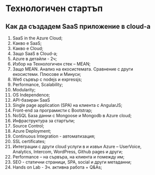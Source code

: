 ﻿# Технологичен стартъп
## Как да създадем SaaS приложение в cloud-а

1. SaaS in the Azure Cloud;
 1. Какво е SaaS;
 2. Какво е Cloud;
  1. Защо SaaS в Cloud-а;
 3. Azure в детайли - 2ч;
2. Избор на Технологичен стек – MEAN;
 1. Защо MEAN. Анализ на екосистемата. Сравнение с други екосистеми. Плюсове и Минуси;
 2. Wеб сървър с nodejs и expressjs;
  1. Performance, Scalability;
  2. Modularity;
  3. OS Independence;
  4. API-базиран SaaS
3. Single page application (SPA) на клиента с AngularJS;
4. Front-end за програмисти с Bootstrap;
5. NoSQL База данни с Mongoose и Mongodb в Azure cloud;
6. Инфраструктура за стартъпи;
 1. Source Control;
 2. Azure Deployment;
 3. Continuous Integration - автоматизация;
 4. SSL certificates;
7. Интеграции с други cloud услуги в и извън Azure – UserVoice, Analytics, Intercom, WordPress, Github pages и други;
8. Performance – на сървъра, на клиента и помежду им;
9. SEO - статични страници, SPA, social и други метаданни;
10. Hands on Lab - 3ч. активна работа + Q&As;